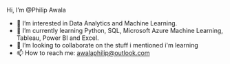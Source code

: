 Hi, I’m @Philip Awala
- 👀 I’m interested in Data Analytics and Machine Learning.
- 🌱 I’m currently learning Python, SQL, Microsoft Azure Machine Learning, Tableau, Power BI and Excel. 
- 💞️ I’m looking to collaborate on the stuff i mentioned i'm learning
- 📫 How to reach me: awalaphilip@outlook.com

<!---
miesin/miesin is a ✨ special ✨ repository because its `README.md` (this file) appears on your GitHub profile.
You can click the Preview link to take a look at your changes.
--->
